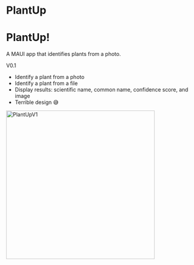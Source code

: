 # PlantUp

PlantUp!
=======
A MAUI app that identifies plants from a photo. 

V0.1 
- Identify a plant from a photo
- Identify a plant from a file
- Display results: scientific name, common name, confidence score, and image
- Terrible design 😅

<img src="https://github.com/user-attachments/assets/a4290440-abe1-49a4-92a7-d8d31c67325e" alt="PlantUpV1" width="400"/>

